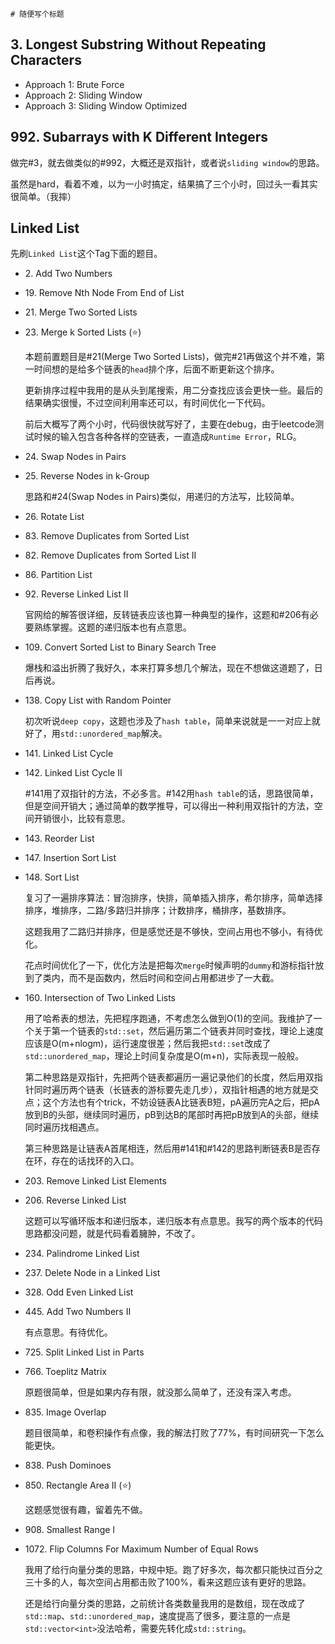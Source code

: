     # 随便写个标题

## 3. Longest Substring Without Repeating Characters
- Approach 1: Brute Force
- Approach 2: Sliding Window
- Approach 3: Sliding Window Optimized

## 992. Subarrays with K Different Integers
做完#3，就去做类似的#992，大概还是双指针，或者说`sliding window`的思路。

虽然是hard，看着不难，以为一小时搞定，结果搞了三个小时，回过头一看其实很简单。（我摔）

## Linked List
先刷`Linked List`这个Tag下面的题目。

- 2\. Add Two Numbers
- 19\. Remove Nth Node From End of List
- 21\. Merge Two Sorted Lists
- 23\. Merge k Sorted Lists (⭐)
    
    本题前置题目是#21(Merge Two Sorted Lists)，做完#21再做这个并不难，第一时间想的是给多个链表的`head`排个序，后面不断更新这个排序。

    更新排序过程中我用的是从头到尾搜索，用二分查找应该会更快一些。最后的结果确实很慢，不过空间利用率还可以，有时间优化一下代码。

    前后大概写了两个小时，代码很快就写好了，主要在debug，由于leetcode测试时候的输入包含各种各样的空链表，一直造成`Runtime Error`，RLG。

- 24\. Swap Nodes in Pairs
- 25\. Reverse Nodes in k-Group
    
    思路和#24(Swap Nodes in Pairs)类似，用递归的方法写，比较简单。

- 26\. Rotate List
- 83\. Remove Duplicates from Sorted List
- 82\. Remove Duplicates from Sorted List II
- 86\. Partition List
- 92\. Reverse Linked List II
  
  官网给的解答很详细，反转链表应该也算一种典型的操作，这题和#206有必要熟练掌握。这题的递归版本也有点意思。

- 109\. Convert Sorted List to Binary Search Tree
  
  爆栈和溢出折腾了我好久，本来打算多想几个解法，现在不想做这道题了，日后再说。

- 138\. Copy List with Random Pointer
  
  初次听说`deep copy`，这题也涉及了`hash table`，简单来说就是一一对应上就好了，用`std::unordered_map`解决。

- 141\. Linked List Cycle
- 142\. Linked List Cycle II
  
  #141用了双指针的方法，不必多言。#142用`hash table`的话，思路很简单，但是空间开销大；通过简单的数学推导，可以得出一种利用双指针的方法，空间开销很小，比较有意思。

- 143\. Reorder List
- 147\. Insertion Sort List
- 148\. Sort List
  
  复习了一遍排序算法：冒泡排序，快排，简单插入排序，希尔排序，简单选择排序，堆排序，二路/多路归并排序；计数排序，桶排序，基数排序。

  这题我用了二路归并排序，但是感觉还是不够快，空间占用也不够小，有待优化。

  花点时间优化了一下，优化方法是把每次`merge`时候声明的`dummy`和游标指针放到了类内，而不是函数内，然后时间和空间占用都进步了一大截。

- 160\. Intersection of Two Linked Lists
  
  用了哈希表的想法，先把程序跑通，不考虑怎么做到O(1)的空间。我维护了一个关于第一个链表的`std::set`，然后遍历第二个链表并同时查找，理论上速度应该是O(m+nlogm)，运行速度很差；然后我把`std::set`改成了`std::unordered_map`，理论上时间复杂度是O(m+n)，实际表现一般般。

  第二种思路是双指针，先把两个链表都遍历一遍记录他们的长度，然后用双指针同时遍历两个链表（长链表的游标要先走几步），双指针相遇的地方就是交点；这个方法也有个trick，不妨设链表A比链表B短，pA遍历完A之后，把pA放到B的头部，继续同时遍历，pB到达B的尾部时再把pB放到A的头部，继续同时遍历找相遇点。

  第三种思路是让链表A首尾相连，然后用#141和#142的思路判断链表B是否存在环，存在的话找环的入口。

- 203\. Remove Linked List Elements
- 206\. Reverse Linked List
  
  这题可以写循环版本和递归版本，递归版本有点意思。我写的两个版本的代码思路都没问题，就是代码看着臃肿，不改了。

- 234\. Palindrome Linked List
- 237\. Delete Node in a Linked List
- 328\. Odd Even Linked List
- 445\. Add Two Numbers II
  
  有点意思。有待优化。

- 725\. Split Linked List in Parts
- 766\. Toeplitz Matrix
  
  原题很简单，但是如果内存有限，就没那么简单了，还没有深入考虑。

- 835\. Image Overlap
  
  题目很简单，和卷积操作有点像，我的解法打败了77%，有时间研究一下怎么能更快。

- 838\. Push Dominoes
- 850\. Rectangle Area II (⭐)
  
  这题感觉很有趣，留着先不做。

- 908\. Smallest Range I
- 1072\. Flip Columns For Maximum Number of Equal Rows
  
  我用了给行向量分类的思路，中规中矩。跑了好多次，每次都只能快过百分之三十多的人，每次空间占用都击败了100%，看来这题应该有更好的思路。

  还是给行向量分类的思路，之前统计各类数量我用的是数组，现在改成了`std::map`、`std::unordered_map`，速度提高了很多，要注意的一点是`std::vector<int>`没法哈希，需要先转化成`std::string`。

# 